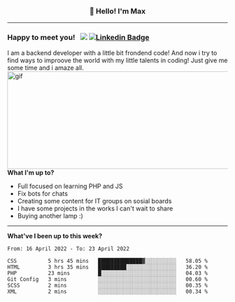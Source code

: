 ### <p align="center">👋 Hello! I'm Max</p>

--------

### Happy to meet you! &nbsp; ![](https://komarev.com/ghpvc/?username=romartiny) [![Linkedin Badge](https://img.shields.io/badge/-LinkedIn-0e76a8?style=flat-square&logo=Linkedin&logoColor=white)](https://www.linkedin.com/in/romartiny/)

I am a backend developer with a little bit frondend code! And now i try to find ways to improove the world with my little talents in coding! Just give me some time and i amaze all.
<img align="right" alt="gif" src="https://64.media.tumblr.com/e1c5da7500447ac51ab1661819d6f4b2/1a4296433cef4166-8b/s1280x1920/b8361cd88301da5372f86efff22d950c16dbed9b.gif" width="530" height="223" />

**What I'm up to?**

- Full focused on learning PHP and JS
- Fix bots for chats
- Creating some content for IT groups on sosial boards
- I have some projects in the works I can't wait to share
- Buying another lamp :) 

-------

**What've I been up to this week?** 

<!--START_SECTION:waka-->

```text
From: 16 April 2022 - To: 23 April 2022

CSS          5 hrs 45 mins   ██████████████▓░░░░░░░░░░   58.05 %
HTML         3 hrs 35 mins   █████████░░░░░░░░░░░░░░░░   36.20 %
PHP          23 mins         █░░░░░░░░░░░░░░░░░░░░░░░░   04.03 %
Git Config   3 mins          ░░░░░░░░░░░░░░░░░░░░░░░░░   00.60 %
SCSS         2 mins          ░░░░░░░░░░░░░░░░░░░░░░░░░   00.35 %
XML          2 mins          ░░░░░░░░░░░░░░░░░░░░░░░░░   00.34 %
```

<!--END_SECTION:waka-->
